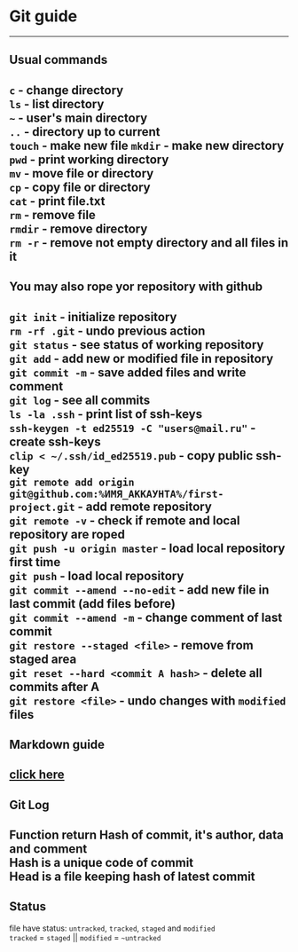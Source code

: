 # Git guide
---
## Usual commands  

`c` - change directory  
`ls` - list directory  
`~` - user's main directory  
`..` - directory up to current  
`touch` - make new file 
`mkdir` - make new directory  
`pwd` - print working directory  
`mv` - move file or directory  
`cp` - copy file or directory  
`cat` - print file.txt  
`rm` - remove file  
`rmdir` - remove directory  
`rm -r` - remove not empty directory and all files in it  
----
## You may also rope yor repository with github  

`git init` - initialize repository  
`rm -rf .git` - undo previous action  
`git status` - see status of working repository  
`git add` - add new or modified file in repository  
`git commit -m` - save added files and write comment  
`git log` - see all commits  
`ls -la .ssh` - print list of ssh-keys  
`ssh-keygen -t ed25519 -C "users@mail.ru"` - create ssh-keys  
`clip < ~/.ssh/id_ed25519.pub` - copy public ssh-key  
`git remote add origin git@github.com:%ИМЯ_АККАУНТА%/first-project.git` - add remote repository  
`git remote -v` - check if remote and local repository are roped  
`git push -u origin master` - load local repository first time  
`git push` - load local repository  
`git commit --amend --no-edit` - add new file in last commit (add files before)  
`git commit --amend -m` - change comment of last commit  
`git restore --staged <file>` - remove <file> from staged area  
`git reset --hard <commit A hash>` - delete all commits after A  
`git restore <file>` - undo changes with `modified` files  
----
## Markdown guide 
 
[click here](https://gist.github.com/fomvasss/8dd8cd7f88c67a4e3727f9d39224a84c#links)
----
## Git Log  

Function return Hash of commit, it's author, data and comment  
Hash is a unique code of commit  
Head is a file keeping hash of latest commit  
----
## Status  

file have status: `untracked`, `tracked`, `staged` and `modified`  
`tracked` = `staged` || `modified` = `~untracked`  

